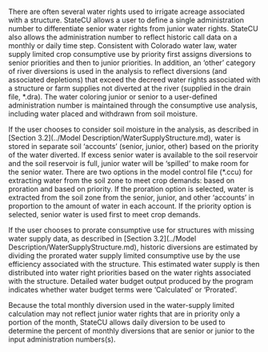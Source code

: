 There are often several water rights used to irrigate acreage associated with a structure. StateCU allows a
user to define a single administration number to differentiate senior water rights from junior water rights.
StateCU also allows the administration number to reflect historic call data on a monthly or daily time step.
Consistent with Colorado water law, water supply limited crop consumptive use by priority first assigns
diversions to senior priorities and then to junior priorities. In addition, an ‘other’ category of river
diversions is used in the analysis to reflect diversions (and associated depletions) that exceed the decreed
water rights associated with a structure or farm supplies not diverted at the river (supplied in the drain file,
\*.dra). The water coloring junior or senior to a user-defined administration number is maintained through
the consumptive use analysis, including water placed and withdrawn from soil moisture. 

If the user chooses to consider soil moisture in the analysis, as described in [Section 3.2](../Model Description/WaterSupplyStructure.md), water is stored in
separate soil ‘accounts’ (senior, junior, other) based on the priority of the water diverted. If excess senior
water is available to the soil reservoir and the soil reservoir is full, junior water will be ‘spilled’ to make
room for the senior water. There are two options in the model control file (\*.ccu) for extracting water from
the soil zone to meet crop demands: based on proration and based on priority. If the proration option is
selected, water is extracted from the soil zone from the senior, junior, and other ‘accounts’ in proportion to
the amount of water in each account. If the priority option is selected, senior water is used first to meet crop
demands. 

If the user chooses to prorate consumptive use for structures with missing water supply data, as described in
[Section 3.2](../Model Description/WaterSupplyStructure.md), historic diversions are estimated by dividing the prorated water supply limited consumptive use
by the use efficiency associated with the structure. This estimated water supply is then distributed into 
water right priorities based on the water rights associated with the structure. Detailed water budget output
produced by the program indicates whether water budget terms were ‘Calculated’ or ‘Prorated’. 

Because the total monthly diversion used in the water-supply limited calculation may not reflect junior water
rights that are in priority only a portion of the month, StateCU allows daily diversion to be used to determine
the percent of monthly diversions that are senior or junior to the input administration numbers(s). 